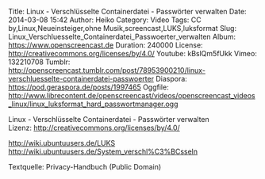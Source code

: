 Title: Linux - Verschlüsselte Containerdatei - Passwörter verwalten
Date: 2014-03-08 15:42
Author: Heiko
Category: Video
Tags: CC by,Linux,Neueinsteiger,ohne Musik,screencast,LUKS,luksformat
Slug: Linux_Verschluesselte_Containerdatei_Passwoerter_verwalten
Album: https://www.openscreencast.de
Duration: 240000
License: http://creativecommons.org/licenses/by/4.0/
Youtube: kBslQm5fUkk
Vimeo: 132210708
Tumblr: http://openscreencast.tumblr.com/post/78953900210/linux-verschluesselte-containerdatei-passwoerter
Diaspora: https://pod.geraspora.de/posts/1997465
Oggfile: http://www.librecontent.de/openscreencast/videos/openscreencast_videos_linux/linux_luksformat_hard_passwortmanager.ogg

Linux - Verschlüsselte Containerdatei - Passwörter verwalten  
Lizenz: <http://creativecommons.org/licenses/by/4.0/>  
  
<http://wiki.ubuntuusers.de/LUKS>  
<http://wiki.ubuntuusers.de/System_verschl%C3%BCsseln>  
  
Textquelle: Privacy-Handbuch (Public Domain)

